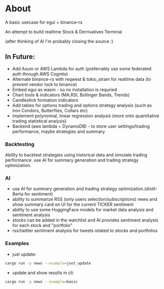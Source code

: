 # About

A basic usecase for egui + binance-rs

An attempt to build realtime Stock & Derrivatives Terminal

(after thinking of AI I'm probably closing the source :)

## In Future:

- Add Axum or AWS Lambda for auth (preferrably use some federated auth through AWS Cognito)
- Alternate binance-rs with reqwest & tokio_stram for realtime data (to prevent vendor lock to binance)
- Embed egui as wasm - so no installation is requried
- Chart tools & indicators (MA,RSI, Bollinger Bands, Trends)
- Candlestick formation indicators
- Add tables for options trading and options strategy analysis (such as Iron Condors, Butterflies, Collars etc)
- implement polynomial, linear regression analysis (more onto quantitative trading statistical analysis)
- Backend (aws lambda + DynamoDB) - to store user settings/trading performance, maybe strategies and summary


### Backtesting

Ability to backtest strategies using historical data and simulate trading performance.
use AI for summary generation and trading strategy optimization.

### AI

- use AI for summary generation and trading strategy optimization.(distil-Berta for sentiment)
- ability to summarize RSS (only users selection/subscriptions) news and show summary card on UI for the current TICKER sentiment
- ability to use some HuggingFace models for market data analysis and sentiment analysis
- stocks can be added in the watchlist and AI provides sentiment analysis for each stock and "portfolio"
- rss/twitter sentiment analysis for tweets related to stocks and portfolios

### Examples 

- just update: 
```bash
cargo run -p news --example=just_update
```

- update and show results in cli:

```bash
cargo run -p news --example=basic
```


